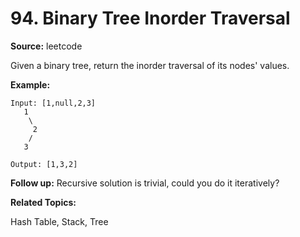 # 94. Binary Tree Inorder Traversal

**Source:** leetcode

Given a binary tree, return the inorder traversal of its nodes' values.

**Example:**

```text
Input: [1,null,2,3]
   1
    \
     2
    /
   3

Output: [1,3,2]
```

**Follow up:** Recursive solution is trivial, could you do it iteratively?

**Related Topics:**

Hash Table, Stack, Tree

